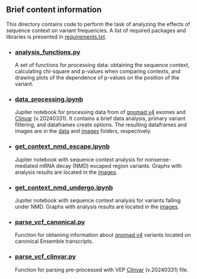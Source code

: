 ## Brief content information
This directory contains code to perform the task of analyzing the effects of sequence context on variant frequencies. A list of required packages and libraries is presented in [requirements.txt](requirements.txt).

* ### [analysis_functions.py](analysis_functions.py)
  A set of functions for processing data: obtaining the sequence context, calculating chi-square and p-values when comparing contexts, and drawing plots of the dependence of p-values on the position of the variant.

  
* ### [data_processing.ipynb](data_processing.ipynb)  
  Jupiter notebook for processing data from of [gnomad v4](https://gnomad.broadinstitute.org/downloads#v4) exomes and [Clinvar](https://ftp.ncbi.nlm.nih.gov/pub/clinvar/vcf_GRCh38/) (v.20240331). It contains a brief data analysis, primary variant filtering, and dataframes create options. The resulting dataframes and images are in the [data](data) and [images](images) folders, respectively.

  
* ### [get_context_nmd_escape.ipynb](get_context_nmd_escape.ipynb)  
  Jupiter notebook with sequence context analysis for nonsense-mediated mRNA decay (NMD) escaped region variants. Graphs with analysis results are located in the [images](images). 

  
* ### [get_context_nmd_undergo.ipynb](get_context_nmd_undergo.ipynb)  
  Jupiter notebook with sequence context analysis for variants falling under NMD. Graphs with analysis results are located in the [images](images).  

  
* ### [parse_vcf_canonical.py](parse_vcf_canonical.py)  
  Function for obtaining information about [gnomad v4](https://gnomad.broadinstitute.org/downloads#v4) variants located on canonical Ensemble transcripts.

  
* ### [parse_vcf_clinvar.py](parse_vcf_clinvar.py)  
  Function for parsing pre-processed with VEP [Clinvar](https://ftp.ncbi.nlm.nih.gov/pub/clinvar/vcf_GRCh38/) (v.20240331) file.
